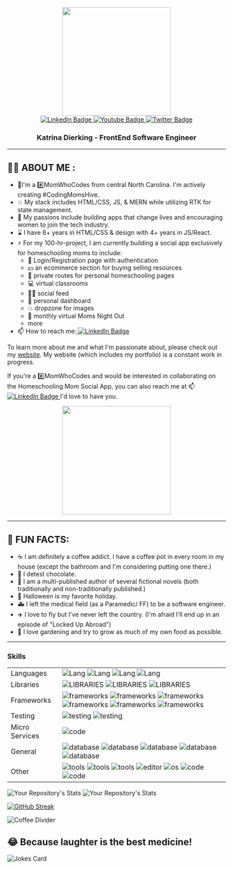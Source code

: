 
<!--
**Katrina-Dierking/katrina-dierking** is a ✨ _special_ ✨ repository because its `README.md` (this file) appears on your GitHub profile.

Here are some ideas to get you started:

- 🔭 I’m currently working on ...
- 🌱 I’m currently learning ...
- 👯 I’m looking to collaborate on ...
- 🤔 I’m looking for help with ...
- 💬 Ask me about ...
- 📫 How to reach me: ...
- 😄 Pronouns: ...
- ⚡ Fun fact: ...
-->          

<div id="header" align="center">
  <img src="https://media.giphy.com/media/NgurY1o4z080Jfoyzw/giphy.gif" width="250" height="250"/>
</div>
<div id="badges" align="center">
   <a href="https://www.linkedin.com/in/kalynn-dier/">
     <img src="https://img.shields.io/badge/LinkedIn-blue?style=for-the-badge&logo=linkedin&logoColor=white" alt="LinkedIn Badge"/>
   </a>
   <a href="your-youtube-URL">
     <img src="https://img.shields.io/badge/YouTube-red?style=for-the-badge&logo=youtube&logoColor=white" alt="Youtube Badge"/>
   </a>
   <a href="[your-twitter-URL](https://twitter.com/katrinadierking)">
     <img src="https://img.shields.io/badge/Twitter-blue?style=for-the-badge&logo=twitter&logoColor=white" alt="Twitter Badge"/>
   </a>
 
 ### Katrina Dierking - FrontEnd Software Engineer
</div>

---
## :woman_technologist: ABOUT ME :
- :telescope:I'm a :hash:MomWhoCodes from central North Carolina. I'm actively creating #CodingMomsHive.
- :collision: My stack includes HTML/CSS, JS, & MERN while utilizing RTK for state management. 
- :seedling: My passions include building apps that change lives and encouraging women to join the tech industry. 
- :hourglass: I have 6+ years in HTML/CSS & design with 4+ years in JS/React. 
- :zap: For my 100-hr-project, I am currently building a social app exclusively for homeschooling moms to include: 
    - 🔐 Login/Registration page with authentication
    - :dollar: an ecommerce section for buying selling resources
    - :apple: private routes for personal homeschooling pages
    - :computer: virtual classrooms
    - :ok_woman: social feed
    - :star2: personal dashboard
    - :boom: dropzone for images
    - :tropical_drink: monthly virtual Moms Night Out
    - more
- :mailbox: How to reach me:<a href="https://www.linkedin.com/in/kalynn-dier/">
     <img src="https://img.shields.io/badge/LinkedIn-blue?style=for-the-badge&logo=linkedin&logoColor=white" alt="LinkedIn Badge"/>
   </a>

To learn more about me and what I'm passionate about, please check out my [website](https://hertimetocode.com). My website (which includes my portfolio) is a constant work in progress. 

If you're a :hash:MomWhoCodes and would be interested in collaborating on the Homeschooling Mom Social App, you can also reach me at :mailbox: <a href="https://www.linkedin.com/in/kalynn-dier/">
     <img src="https://img.shields.io/badge/LinkedIn-blue?style=for-the-badge&logo=linkedin&logoColor=white" alt="LinkedIn Badge"/>
   </a>
   I'd love to have you.


   <div align="center"><img src="https://media.giphy.com/media/UxY46BGYro0WfLxgLH/giphy.gif" width="250" height="250"></div>
   
---

## :microphone: FUN FACTS: 
- :coffee: I am definitely a coffee addict. I have a coffee pot in every room in my house (except the bathroom and I'm considering putting one there.)
- :chocolate_bar: I detest chocolate. 
- :blue_book: I am a multi-published author of several fictional novels (both traditionally and non-traditionally published.) 
- :ghost: Halloween is my favorite holiday.
- :ambulance: I left the medical field (as a Paramedic/ FF) to be a software engineer. 
- :airplane: I love to fly but I've never left the country. (I'm afraid I'll end up in an episode of "Locked Up Abroad")
- :corn: I love gardening and try to grow as much of my own food as possible. 

---
 
### Skills
|               |               |
| ------------- | ------------- |
| Languages     |  <img src="https://img.shields.io/badge/Lang-HTML5-ff69b4.svg?style=flat-plastic" alt="Lang"> <img src="https://img.shields.io/badge/Lang-CSS-ff69b4.svg?style=flat-plastic" alt="Lang"> <img src="https://img.shields.io/badge/Lang-JavaScript-ff69b4.svg?style=flat-plastic" alt="Lang">  <img src="https://img.shields.io/badge/Lang-TypeScript-ff69b4.svg?style=flat-plastic" alt="Lang">|
| Libraries     | <img src="https://img.shields.io/badge/Lib-React-blue.svg?style=flat-plastic" alt="LIBRARIES"> <img src="https://img.shields.io/badge/Lib-Formik-blue.svg?style=flat-plastic" alt="LIBRARIES"> <img src="https://img.shields.io/badge/Lib-SemanticUI-blue.svg?style=flat-plastic" alt="LIBRARIES">|
| Frameworks    | <img src="https://img.shields.io/badge/FW-Redux-purple.svg?style=flat-plastic" alt="frameworks"> <img src="https://img.shields.io/badge/FW-Node.js-purple.svg?style=flat-plastic" alt="frameworks"> <img src="https://img.shields.io/badge/FW-Express-purple.svg?style=flat-plastic" alt="frameworks"> <img src="https://img.shields.io/badge/FW-Knex-purple.svg?style=flat-plastic" alt="frameworks"> <img src="https://img.shields.io/badge/FW-PowerShell-purple.svg?style=flat-plastic" alt="frameworks"> <img src="https://img.shields.io/badge/FW-Bootstrap-purple.svg?style=flat-plastic" alt="frameworks"> | 
| Testing | <img src="https://img.shields.io/badge/Test-Jest-yellow.svg?style=flat-plastic" alt="testing" > <img src="https://img.shields.io/badge/Test-Cypress-yellow.svg?style=flat-plastic" alt="testing" > |
| Micro Services | <img src="https://img.shields.io/badge/MS-StripeAPI-teal.svg?style=flat-plastic" alt="code">
| General | <img src="https://img.shields.io/badge/General-System Design-red.svg?style=flat-plastic" alt="database" >  <img src="https://img.shields.io/badge/General-Scalability-red.svg?style=flat-plastic" alt="database" > <img src="https://img.shields.io/badge/General-Responsiveness-red.svg?style=flat-plastic" alt="database" >  <img src="https://img.shields.io/badge/General-Agile PM-red.svg?style=flat-plastic" alt="database" >  <img src="https://img.shields.io/badge/General-Accessibility-red.svg?style=flat-plastic" alt="database" > |
| Other |  <img src="https://img.shields.io/badge/Tools-Postman-pink.svg?style=flat-plastic" alt="tools">  <img src="https://img.shields.io/badge/Tools-Git-pink.svg?style=flat-plastic" alt="tools"> <img src="https://img.shields.io/badge/Tools-GitHub-pink.svg?style=flat-plastic" alt="tools"> <img src="https://img.shields.io/badge/Editor-VSCode-pink.svg?style=flat-plastic" alt="editor"> <img src="https://img.shields.io/badge/OS-Windows 10-pink.svg?style=flat-plastic" alt="os"> <img src="https://img.shields.io/badge/Code-LESS-pink.svg?style=flat-plastic" alt="code"> <img src="https://img.shields.io/badge/Code-SASS-pink.svg?style=flat-plastic" alt="code"> |


![Your Repository's Stats](https://github-readme-stats.vercel.app/api/top-langs/?username=katrina-dierking&theme=default)  ![Your Repository's Stats](https://github-readme-stats.vercel.app/api?username=katrina-dierking&show_icons=true)

[![GitHub Streak](https://streak-stats.demolab.com?user=katrina-dierking&theme=javascript-dark)](https://git.io/streak-stats)
 
![Coffee Divider](https://blog.hertimetocode.com/wp-content/uploads/2021/04/coffee-pulse.png)
 
<!--  ### View my Trello board (Feel free to leave comments and offer suggestions.)
  [Invitation Link](https://trello.com/invite/b/hkdssiNx/2b8d15d4f842a97fb5b57036cc6d0e55/projects-tasks)
 ![Trello board](https://blog.hertimetocode.com/wp-content/uploads/2021/05/TrelloScreen.png) -->
 
## 😂 Because laughter is the best medicine!
![Jokes Card](https://readme-jokes.vercel.app/api)


